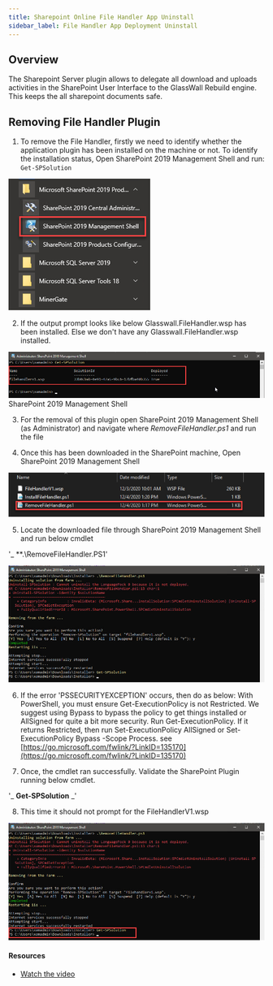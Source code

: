 ```yaml
---
title: Sharepoint Online File Handler App Uninstall
sidebar_label: File Handler App Deployment Uninstall
---
```


## Overview

The Sharepoint Server plugin allows to delegate all download and uploads activities in the SharePoint User Interface to the GlassWall Rebuild engine. This keeps the all sharepoint documents safe.


## Removing File Handler Plugin

1. To remove the File Handler, firstly we need to identify whether the application plugin has been installed on the machine or not. To identify the installation status, Open SharePoint 2019 Management Shell and run: `Get-SPSolution`

![](../../../../static/img/docs/websites/sharepoint/server/image029.png)

2. If the output prompt looks like below Glasswall.FileHandler.wsp has been installed. Else we don't have any Glasswall.FileHandler.wsp installed.

![](../../../../static/img/docs/websites/sharepoint/server/image030.png)
SharePoint 2019 Management Shell

3. For the removal of this plugin open SharePoint 2019 Management Shell (as Administrator) and navigate where *RemoveFileHandler.ps1* and run the file


4. Once this has been downloaded in the SharePoint machine, Open SharePoint 2019 Management Shell

![](../../../../static/img/docs/websites/sharepoint/server/image031.png)

5. Locate the downloaded file through SharePoint 2019 Management Shell and run below cmdlet

'_ **.\RemoveFileHandler.PS1'

![](../../../../static/img/docs/websites/sharepoint/server/image032.png)

6. If the error 'PSSECURITYEXCEPTION' occurs, then do as below:
With PowerShell, you must ensure Get-ExecutionPolicy is not Restricted. We suggest using Bypass to bypass the policy to get things installed or AllSigned for quite a bit more security.
Run Get-ExecutionPolicy. If it returns Restricted, then run Set-ExecutionPolicy AllSigned or Set-ExecutionPolicy Bypass -Scope Process.
see [https://go.microsoft.com/fwlink/?LinkID=135170](https://go.microsoft.com/fwlink/?LinkID=135170)

7. Once, the cmdlet ran successfully. Validate the SharePoint Plugin running below cmdlet.

'_ **Get-SPSolution** _'

8. This time it should not prompt for the FileHandlerV1.wsp

![](../../../../static/img/docs/websites/sharepoint/server/image033.png)


#### Resources
- [Watch the video](../../../../static/video/docs/websites/sharepoint/server/SharePoint-Server-Installation.mp4)
